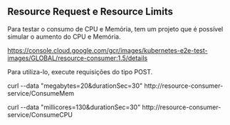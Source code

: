 ## Resource Request e Resource Limits

Para testar o consumo de CPU e Memória, 
tem um projeto que é possível simular o aumento do CPU e Memória.

https://console.cloud.google.com/gcr/images/kubernetes-e2e-test-images/GLOBAL/resource-consumer:1.5/details

Para utiliza-lo, execute requisições do tipo POST.

curl --data "megabytes=20&durationSec=30" http://resource-consumer-service/ConsumeMem

curl --data "millicores=130&durationSec=30" http://resource-consumer-service/ConsumeCPU